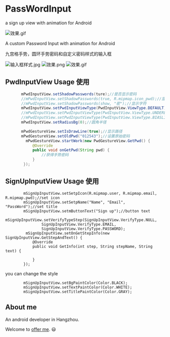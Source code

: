 # PassWordInput
a sign up view with animation for Android


![效果.gif](https://github.com/ldoublem/PassWordInput/blob/master/screen/signup.gif)



A custom Password Input with animation for Android

九宫格手势，圆环手势密码和自定义密码样式的输入框

![输入框样式.jpg](https://github.com/ldoublem/PassWordInput/blob/master/screen/inputtype.jpg)
![效果.png](https://github.com/ldoublem/PassWordInput/blob/master/screen/sereen1.png)
![效果.gif](https://github.com/ldoublem/PassWordInput/blob/master/screen/%E6%95%88%E6%9E%9C.gif)


## PwdInputView Usage 使用
```java
       mPwdInputView.setShadowPasswords(ture);//是否显示密码
       //mPwdInputView.setShadowPasswords(true, R.mipmap.icon_pwd);//显示图片
       //mPwdInputView.setShadowPasswords(show, "密");//显示字符
       mPwdInputView.setPwdInputViewType(PwdInputView.ViewType.DEFAULT);//默认圆环
       //mPwdInputView.setPwdInputViewType(PwdInputView.ViewType.UNDERLINE);//下划线
       //mPwdInputView.setPwdInputViewType(PwdInputView.ViewType.BIASLINE);//斜杠
       mPwdInputView.setRadiusBg(0);//圆角半径
```
```java
       mPwdGestureView.setIsDrawLine(true);//显示路径
       mPwdGestureView.setOldPwd("012543");//设置原始密码
         mPwdGestureView.startWork(new PwdGestureView.GetPwd() {
            @Override
            public void onGetPwd(String pwd) {
                //获得手势密码
            }
        });
```
## SignUpInputView Usage 使用
```
        mSignUpInputView.setSetpIcon(R.mipmap.user, R.mipmap.email, R.mipmap.pwd);//set icon
        mSignUpInputView.setSetpName("Name", "Email", "PassWord");//set title
        mSignUpInputView.setmButtonText("Sign up");//button text
        mSignUpInputView.setVerifyTypeStep(SignUpInputView.VerifyType.NULL,
                SignUpInputView.VerifyType.EMAIL,
                SignUpInputView.VerifyType.PASSWORD);
         mSignUpInputView.setOnGetStepInfo(new SignUpInputView.GetStepAndText() {
            @Override
            public void GetInfo(int step, String stepName, String text) {
            
            }
        });
```
you can change the style
```
        mSignUpInputView.setBgPaintColor(Color.BLACK);
        mSignUpInputView.setTextPaintColor(Color.WHITE);
        mSignUpInputView.setTitlePaintColor(Color.GRAY);
```





## About me

An android developer in Hangzhou.

Welcome to [offer me](mailto:1227102260@qq.com). :smiley:

